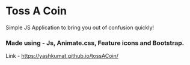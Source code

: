 # Toss A Coin

Simple JS Application to bring you out of confusion quickly!

### Made using - Js, Animate.css, Feature icons and Bootstrap.

Link - https://yashkumat.github.io/tossACoin/

